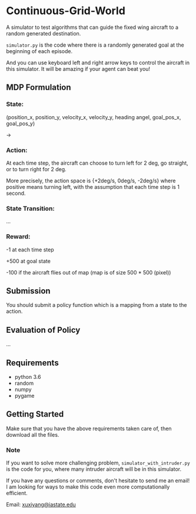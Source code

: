 # Continuous-Grid-World

A simulator to test algorithms that can guide the fixed wing aircraft to a random generated destination.

`simulator.py` is the code where there is a randomly generated goal at the beginning of each episode.

And you can use keyboard left and right arrow keys to control the aircraft in this simulator.
It will be amazing if your agent can beat you!

## MDP Formulation

### State: 
(position_x, position_y, velocity_x, velocity_y, heading angel, goal_pos_x, goal_pos_y) 

-> 

### Action:
At each time step, the aircraft can choose to turn left for 2 deg, go straight, or to turn right for 2 deg.

More precisely, the action space is {+2deg/s, 0deg/s, -2deg/s} where positive means turning left, 
with the assumption that each time step is 1 second.

### State Transition:

...

### Reward:
-1 at each time step

+500 at goal state

-100 if the aircraft flies out of map (map is of size 500 * 500 (pixel))

## Submission

You should submit a policy function which is a mapping from a state to the action.

## Evaluation of Policy

...

## Requirements

* python 3.6
* random
* numpy
* pygame


## Getting Started

Make sure that you have the above requirements taken care of, then download all the files.

### Note
If you want to solve more challenging problem, `simulator_with_intruder.py` is the code for you,
where many intruder aircraft will be in this simulator.


If you have any questions or comments, don't hesitate to send me an email! I am looking for ways to make this code even more computationally efficient. 

Email: xuxiyang@iastate.edu
